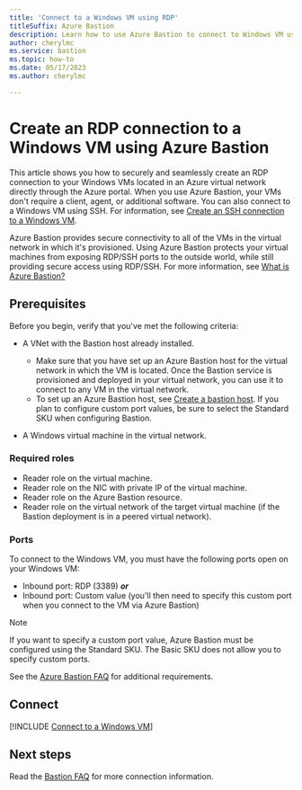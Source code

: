```yaml
---
title: 'Connect to a Windows VM using RDP'
titleSuffix: Azure Bastion
description: Learn how to use Azure Bastion to connect to Windows VM using RDP.
author: cherylmc
ms.service: bastion
ms.topic: how-to
ms.date: 05/17/2023
ms.author: cherylmc

---
```


# Create an RDP connection to a Windows VM using Azure Bastion

This article shows you how to securely and seamlessly create an RDP connection to your Windows VMs located in an Azure virtual network directly through the Azure portal. When you use Azure Bastion, your VMs don't require a client, agent, or additional software. You can also connect to a Windows VM using SSH. For information, see [Create an SSH connection to a Windows VM](bastion-connect-vm-ssh-windows.md).

Azure Bastion provides secure connectivity to all of the VMs in the virtual network in which it's provisioned. Using Azure Bastion protects your virtual machines from exposing RDP/SSH ports to the outside world, while still providing secure access using RDP/SSH. For more information, see [What is Azure Bastion?](bastion-overview.md)

## Prerequisites

Before you begin, verify that you've met the following criteria:

* A VNet with the Bastion host already installed.

  * Make sure that you have set up an Azure Bastion host for the virtual network in which the VM is located. Once the Bastion service is provisioned and deployed in your virtual network, you can use it to connect to any VM in the virtual network.
  * To set up an Azure Bastion host, see [Create a bastion host](tutorial-create-host-portal.md#createhost). If you plan to configure custom port values, be sure to select the Standard SKU when configuring Bastion.

* A Windows virtual machine in the virtual network.

### Required roles

* Reader role on the virtual machine.
* Reader role on the NIC with private IP of the virtual machine.
* Reader role on the Azure Bastion resource.
* Reader role on the virtual network of the target virtual machine (if the Bastion deployment is in a peered virtual network).

### Ports

To connect to the Windows VM, you must have the following ports open on your Windows VM:

* Inbound port: RDP (3389) ***or***
* Inbound port: Custom value (you'll then need to specify this custom port when you connect to the VM via Azure Bastion)

> [!NOTE]
> If you want to specify a custom port value, Azure Bastion must be configured using the Standard SKU. The Basic SKU does not allow you to specify custom ports.


See the [Azure Bastion FAQ](bastion-faq.md) for additional requirements.

## <a name="rdp"></a>Connect

[!INCLUDE [Connect to a Windows VM](../../includes/bastion-vm-rdp.md)]
 
## Next steps

Read the [Bastion FAQ](bastion-faq.md) for more connection information.

